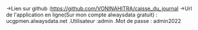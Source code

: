 ->Lien sur github :https://github.com/VONINAHITRA/caisse_du_journal
->Url de l'application en ligne(Sur mon compte alwaysdata gratuit) : ucgpmen.alwaysdata.net
   .Utilisateur :admin
   .Mot de passe : admin2022
